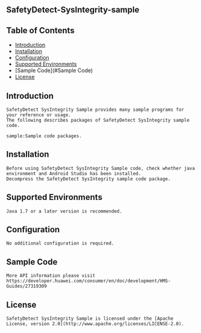 ## SafetyDetect-SysIntegrity-sample


## Table of Contents

 * [Introduction](#introduction)
 * [Installation](#installation)
 * [Configuration ](#configuration )
 * [Supported Environments](#supported-environments)
 * [Sample Code](#Sample Code)
 * [License](#license)


## Introduction
    SafetyDetect SysIntegrity Sample provides many sample programs for your reference or usage.
    The following describes packages of SafetyDetect SysIntegrity sample code.
    
    sample:Sample code packages. 

## Installation
    Before using SafetyDetect SysIntegrity Sample code, check whether java environment and Android Studio has been installed. 
    Decompress the SafetyDetect SysIntegrity sample code package.

## Supported Environments
	Java 1.7 or a later version is recommended.

## Configuration 
    No additional configuration is required.

## Sample Code
    More API information please visit 
    https://developer.huawei.com/consumer/en/doc/development/HMS-Guides/27319309

##  License
    SafetyDetect SysIntegrity Sample is licensed under the [Apache License, version 2.0](http://www.apache.org/licenses/LICENSE-2.0).

